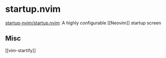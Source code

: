 # startup.nvim


[startup-nvim/startup.nvim](https://github.com/startup-nvim/startup.nvim): A highly configurable [[Neovim]] startup screen

## Misc

[[vim-startify]]

